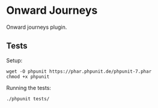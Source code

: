 # Onward Journeys

Onward journeys plugin.

## Tests

Setup:

```
wget -O phpunit https://phar.phpunit.de/phpunit-7.phar
chmod +x phpunit
```

Running the tests:

```
./phpunit tests/
```
